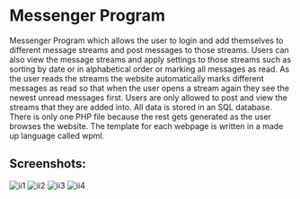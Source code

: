 # Messenger Program

Messenger Program which allows the user to login and add themselves to different message streams and post messages to those streams. Users can also view the message streams and apply settings to those streams such as sorting by date or in alphabetical order or marking all messages as read. As the user reads the streams the website automatically marks different messages as read so that when the user opens a stream again they see the newest unread messages first. Users are only allowed to post and view the streams that they are added into. All data is stored in an SQL database. There is only one PHP file because the rest gets generated as the user browses the website. The template for each webpage is written in a made up language called wpml. 

 ## Screenshots:
![ii1](https://cloud.githubusercontent.com/assets/24882037/25264005/ba63e82c-2631-11e7-9b18-15c0f7a53614.jpg)
![ii2](https://cloud.githubusercontent.com/assets/24882037/25264007/ba67f1ce-2631-11e7-8ee9-c6b3fdb02180.jpg)
![ii3](https://cloud.githubusercontent.com/assets/24882037/25264006/ba669b44-2631-11e7-9da5-d7e6b1d969b4.jpg)
![ii4](https://cloud.githubusercontent.com/assets/24882037/25264004/ba594174-2631-11e7-8d76-e5c36159bde8.jpg)
